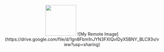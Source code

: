 <div id="header" align="center">
  <img src="https://media.giphy.com/media/M9gbBd9nbDrOTu1Mqx/giphy.gif" width="100"/>
  ![My Remote Image](https://drive.google.com/file/d/1gn8Fbm1nJYN3FXIQvIDyX5BNY_BLC93v/view?usp=sharing)
</div>
